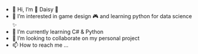 - 👋 Hi, I’m 🌼 Daisy 🌼
- 👀 I’m interested in game design 🎮 and learning python for data science ✨
- 🌱 I’m currently learning C# & Python
- 💞️ I’m looking to collaborate on my personal project
- 📫 How to reach me ... 

<!---
Daisy-duk3/Daisy-duk3 is a ✨ special ✨ repository because its `README.md` (this file) appears on your GitHub profile.
You can click the Preview link to take a look at your changes.
--->
